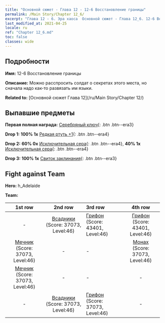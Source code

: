 ```yaml
---
title: "Основной сюжет - Глава 12 - 12-6 Восстановление границы"
permalink: /Main Story/Chapter 12_6/
excerpt: "Глава 12 - 6. Эра хаоса  Основной сюжет - Глава 12_6. 12-6 Восстановление границы"
last_modified_at: 2021-04-25
locale: ru
ref: "Chapter 12_6.md"
toc: false
classes: wide
---
```


## Подробности

 **Имя:** 12-6 Восстановление границы

 **Описание:** Можно расспросить солдат о секретах этого места, но сначала надо как-то развязать им языки.

 **Related to:** [Основной сюжет Глава 12](/ru/Main Story/Chapter 12/)

## Выпавшие предметы

 **Первая полная награда:** [Серебряный ключ](/ItemsRU/con_693/){: .btn .btn--era3}

 **Drop 1:** **100% 1x** [Редкая ртуть +1](/ItemsRU/mat_42/){: .btn .btn--era4}

 **Drop 2:** **60% 0x** [Исключительная сера](/ItemsRU/mat_36/){: .btn .btn--era4}, **40% 1x** [Исключительная сера](/ItemsRU/mat_36/){: .btn .btn--era4}

 **Drop 3:** **100% 1x** [Свиток заклинания](/ItemsRU/con_694/){: .btn .btn--era3}


## Fight against Team
 **Hero:** h_Adelaide

 **Team:**


  | 1st row | 2nd row | 3rd row | 4th row |
  |:----:|:----:|:----|:----:|
  | - | [Всадники](/ru/units/Cavalier/) (Score: 37073, Level:46)  | [Грифон](/ru/units/Griffin/) (Score: 43401, Level:46)  | [Грифон](/ru/units/Griffin/) (Score: 43401, Level:46)  |
  | [Мечник](/ru/units/Swordsman/) (Score: 37073, Level:46)  | - | - | [Монах](/ru/units/Monk/) (Score: 37073, Level:46)  |
  | [Мечник](/ru/units/Swordsman/) (Score: 37073, Level:46)  | - | - | - |
  | - | [Всадники](/ru/units/Cavalier/) (Score: 37073, Level:46)  | [Грифон](/ru/units/Griffin/) (Score: 37073, Level:46)  | - |


